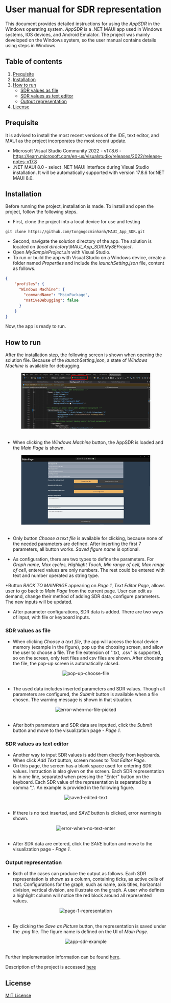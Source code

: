 # User manual for SDR representation
This document provides detailed instructions for using the *AppSDR* in the Windows operating system. *AppSDR* is a .NET MAUI app used in Windows systems, IOS devices, and Android Emulator. The project was mainly developed on the Windows system, so the user manual contains details using steps in Windows.

## Table of contents
1. [Prequisite](#prequisite)
2. [Installation](#installation)
3. [How to run](#how-to-run)
    * [SDR values as file](#sdr-values-as-file)
    * [SDR values as text editor](#sdr-values-as-text-editor)
    * [Output representation](#output-representation)
4. [License](#license)

## Prequisite
It is advised to install the most recent versions of the IDE, text editor, and MAUI as the project incorporates the most recent update. 
* Microsoft Visual Studio Community 2022 - v17.8.6 - https://learn.microsoft.com/en-us/visualstudio/releases/2022/release-notes-v17.8 
* .NET MAUI 8.0 - select .NET MAUI interface during Visual Studio installation. It will be automatically supported with version 17.8.6 for.NET MAUI 8.0.

## Installation
Before running the project, installation is made. To install and open the project, follow the following steps.
* First, clone the project into a local device for use and testing
```
git clone https://github.com/tongngocminhanh/MAUI_App_SDR.git
```
* Second, navigate the solution directory of the app. The solution is located on *\local directory\MAUI_App_SDR\MySEProject*. 
* Open *MySampleProject.sln* with Visual Studio.
* To run or build the app with Visual Studio on a Windows device, create a folder named *Properties* and include the *launchSetting.json* file, content as follows.

```json
{
    "profiles": {
      "Windows Machine": {
        "commandName": "MsixPackage",
        "nativeDebugging": false
      }
    }
}
```
Now, the app is ready to run.

## How to run
After the installation step, the following screen is shown when opening the solution file. Because of the *launchSetting.json*, a state of *Windows Machine* is available for debugging. 

<div style="text-align:center">
  <img src="./Figures/Debug.png" title="start-debugging" width=80%></img>
</div><br>

* When clicking the *Windows Machine* button, the AppSDR is loaded and the *Main Page* is shown. 
<div style="text-align:center">
  <img src="./Figures/MainPage.jpg" title="main-page-representation" width=80%></img>
</div><br>

* Only button *Choose a text file* is available for clicking, because none of the needed parameters are defined. After inserting the first 7 parameters, all button works. *Saved figure name* is optional.

* As configuration, there are two types to define the parameters. For *Graph name, Max cycles, Highlight Touch, Min range of cell, Max range of cell*, entered values are only numbers. The rest could be entered with text and number operated as string type. 

*Button *BACK TO MAINPAGE* appearing on *Page 1*, *Text Editor Page*, allows user to go back to *Main Page* from the current page. User can edit as demand, change their method of adding SDR data, configure parameters. The new inputs will be updated.

* After parameter configurations, SDR data is added. There are two ways of input, with file or keyboard inputs.

### SDR values as file

* When clicking *Choose a text file*, the app will access the local device memory (example in the figure), pop up the choosing screen, and allow the user to choose a file. The file extension of ".txt, .csv" is supported, so on the screen, only text files and csv files are shown. After choosing the file, the pop-up screen is automatically closed. 

<div style="text-align:center">
  <img src="./Figures/ChooseTextWindow.png" title="pop-up-choose-file" width=80%></img>
</div><br>

* The used data includes inserted parameters and SDR values. Though all parameters are configured, the *Submit* button is available when a file chosen. The warning message is shown in that situation.  

<div style="text-align:center">
  <img src="./Figures/ErrorNotPickFile.png" title="error-when-no-file-picked" width=80%></img>
</div><br>

* After both parameters and SDR data are inputted, click the *Submit* button and move to the visualization page - *Page 1*.

### SDR values as text editor
* Another way to input SDR values is add them directly from keyboards. When click *Add Text* button, screen moves to *Text Editor Page*.
* On this page, the screen has a blank space used for entering SDR values. Instruction is also given on the screen. Each SDR representation is in one line, separated when pressing the "Enter" button on the keyboard. Each SDR value of the representation is separated by a comma ",". An example is provided in the following figure. 

<div style="text-align:center">
  <img src="./Figures/SavedEditText.png" title="saved-edited-text" width=80%></img>
</div><br>

* If there is no text inserted, and *SAVE* button is clicked, error warning is shown.

<div style="text-align:center">
  <img src="./Figures/ErrorNotEnterText.jpg" title="error-when-no-text-enter" width=80%></img>
</div><br>

* After SDR data are entered, click the *SAVE* button and move to the visualization page - *Page 1*.

### Output representation

* Both of the cases can produce the output as follows. Each SDR representation is shown as a column, containing ticks, as active cells of that. Configurations for the graph, such as name, axis titles, horizontal division, vertical division, are illustrate on the graph. A user who defines a highlight column will notice the red block around all represented values.

<div style="text-align:center">
  <img src="./Figures/Page1.png" title="page-1-representation" width=80%></img>
</div><br>

* By clicking the *Save as Picture* button, the representation is saved under the *.png* file. The figure name is defined on the UI of *Main Page*.

<div style="text-align:center">
  <img src="./Figures/Example.png" title="app-sdr-example" width=120%></img>
</div><br>

Further implementation information can be found [here](./README.md).

Description of the project is accessed [here](./ML22-23-8%20Implement%20the%20SDR%20representation%20in%20the%20MAUI%20application.docx)

## License
[MIT License](LICENSE)
